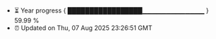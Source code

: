- ⏳ Year progress { █████████████████▁▁▁▁▁▁▁▁▁▁▁▁▁ } 59.99 %
- ⏰ Updated on Thu, 07 Aug 2025 23:26:51 GMT

